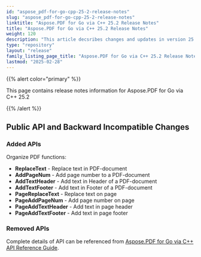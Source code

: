 ```yaml
---
id: "aspose_pdf-for-go-cpp-25-2-release-notes"
slug: "aspose_pdf-for-go-cpp-25-2-release-notes"
linktitle: "Aspose.PDF for Go via C++ 25.2 Release Notes"
title: "Aspose.PDF for Go via C++ 25.2 Release Notes"
weight: 120
description: "This article decsribes changes and updates in version 25.2 of Aspose.PDF for Go via C++"
type: "repository"
layout: "release"
family_listing_page_title: "Aspose.PDF for Go via C++ 25.2 Release Notes"
lastmod: "2025-02-28"
---
```


{{% alert color="primary" %}}

This page contains release notes information for Aspose.PDF for Go via C++ 25.2

{{% /alert %}}

## Public API and Backward Incompatible Changes

### Added APIs

Organize PDF functions:
* **ReplaceText** - Replace text in PDF-document
* **AddPageNum** - Add page number to a PDF-document
* **AddTextHeader** - Add text in Header of a PDF-document
* **AddTextFooter** - Add text in Footer of a PDF-document
* **PageReplaceText** - Replace text on page
* **PageAddPageNum** - Add page number on page
* **PageAddTextHeader** - Add text in page header
* **PageAddTextFooter** - Add text in page footer

### Removed APIs

Complete details of API can be referenced from [Aspose.PDF for Go via C++ API Reference Guide](https://reference.aspose.com/pdf/go-cpp/).